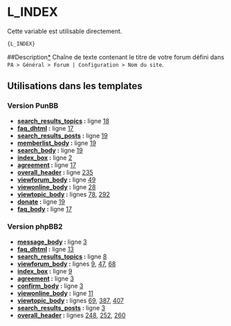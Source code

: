 # L_INDEX


Cette variable est utilisable directement.

```html
{L_INDEX}
```

##Description[*](https://fa-tvars.appspot.com/var/L_INDEX)
Chaîne de texte contenant le titre de votre forum défini dans `PA > Général > Forum | Configuration > Nom du site`.

## Utilisations dans les templates

### Version PunBB
* __[search_results_topics](../tpl/var/punbb/search_results_topics.md#readme) :__ ligne [18](../tpl/src/punbb/search_results_topics.tpl#L18)
* __[faq_dhtml](../tpl/var/punbb/faq_dhtml.md#readme) :__ ligne [17](../tpl/src/punbb/faq_dhtml.tpl#L17)
* __[search_results_posts](../tpl/var/punbb/search_results_posts.md#readme) :__ ligne [19](../tpl/src/punbb/search_results_posts.tpl#L19)
* __[memberlist_body](../tpl/var/punbb/memberlist_body.md#readme) :__ ligne [19](../tpl/src/punbb/memberlist_body.tpl#L19)
* __[search_body](../tpl/var/punbb/search_body.md#readme) :__ ligne [19](../tpl/src/punbb/search_body.tpl#L19)
* __[index_box](../tpl/var/punbb/index_box.md#readme) :__ ligne [2](../tpl/src/punbb/index_box.tpl#L2)
* __[agreement](../tpl/var/punbb/agreement.md#readme) :__ ligne [17](../tpl/src/punbb/agreement.tpl#L17)
* __[overall_header](../tpl/var/punbb/overall_header.md#readme) :__ ligne [235](../tpl/src/punbb/overall_header.tpl#L235)
* __[viewforum_body](../tpl/var/punbb/viewforum_body.md#readme) :__ ligne [49](../tpl/src/punbb/viewforum_body.tpl#L49)
* __[viewonline_body](../tpl/var/punbb/viewonline_body.md#readme) :__ ligne [28](../tpl/src/punbb/viewonline_body.tpl#L28)
* __[viewtopic_body](../tpl/var/punbb/viewtopic_body.md#readme) :__ lignes [78](../tpl/src/punbb/viewtopic_body.tpl#L78), [292](../tpl/src/punbb/viewtopic_body.tpl#L292)
* __[donate](../tpl/var/punbb/donate.md#readme) :__ ligne [19](../tpl/src/punbb/donate.tpl#L19)
* __[faq_body](../tpl/var/punbb/faq_body.md#readme) :__ ligne [17](../tpl/src/punbb/faq_body.tpl#L17)

### Version phpBB2
* __[message_body](../tpl/var/subsilver/message_body.md#readme) :__ ligne [3](../tpl/src/subsilver/message_body.tpl#L3)
* __[faq_dhtml](../tpl/var/subsilver/faq_dhtml.md#readme) :__ ligne [13](../tpl/src/subsilver/faq_dhtml.tpl#L13)
* __[search_results_topics](../tpl/var/subsilver/search_results_topics.md#readme) :__ ligne [8](../tpl/src/subsilver/search_results_topics.tpl#L8)
* __[viewforum_body](../tpl/var/subsilver/viewforum_body.md#readme) :__ lignes [9](../tpl/src/subsilver/viewforum_body.tpl#L9), [47](../tpl/src/subsilver/viewforum_body.tpl#L47), [68](../tpl/src/subsilver/viewforum_body.tpl#L68)
* __[index_box](../tpl/var/subsilver/index_box.md#readme) :__ ligne [9](../tpl/src/subsilver/index_box.tpl#L9)
* __[agreement](../tpl/var/subsilver/agreement.md#readme) :__ ligne [3](../tpl/src/subsilver/agreement.tpl#L3)
* __[confirm_body](../tpl/var/subsilver/confirm_body.md#readme) :__ ligne [3](../tpl/src/subsilver/confirm_body.tpl#L3)
* __[viewonline_body](../tpl/var/subsilver/viewonline_body.md#readme) :__ ligne [11](../tpl/src/subsilver/viewonline_body.tpl#L11)
* __[viewtopic_body](../tpl/var/subsilver/viewtopic_body.md#readme) :__ lignes [69](../tpl/src/subsilver/viewtopic_body.tpl#L69), [387](../tpl/src/subsilver/viewtopic_body.tpl#L387), [407](../tpl/src/subsilver/viewtopic_body.tpl#L407)
* __[search_results_posts](../tpl/var/subsilver/search_results_posts.md#readme) :__ ligne [3](../tpl/src/subsilver/search_results_posts.tpl#L3)
* __[overall_header](../tpl/var/subsilver/overall_header.md#readme) :__ lignes [248](../tpl/src/subsilver/overall_header.tpl#L248), [252](../tpl/src/subsilver/overall_header.tpl#L252), [260](../tpl/src/subsilver/overall_header.tpl#L260)